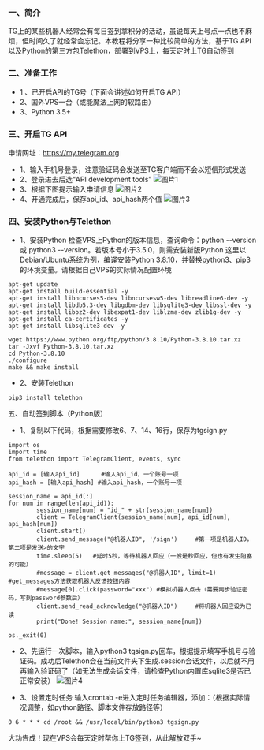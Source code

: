 ### 一、简介
TG上的某些机器人经常会有每日签到拿积分的活动，虽说每天上号点一点也不麻烦，但时间久了就经常会忘记。本教程将分享一种比较简单的方法，基于TG API以及Python的第三方包Telethon，部署到VPS上，每天定时上TG自动签到

### 二、准备工作
* 1 、已开启API的TG号（下面会讲述如何开启TG API）
* 2、国外VPS一台（或能魔法上网的软路由）
* 3、Python 3.5+

### 三、开启TG API
申请网址：https://my.telegram.org
* 1、输入手机号登录，注意验证码会发送至TG客户端而不会以短信形式发送
* 2、登录进去后选“API development tools”
![图片1](https://i.loli.net/2021/07/05/W75SVmCIl4cNOMd.png "图片1")
* 3、根据下图提示输入申请信息
![图片2](https://i.loli.net/2021/07/05/LbZ2JPwotr84lzg.png "图片2")
* 4、开通完成后，保存api_id、api_hash两个值
![图片3](https://i.loli.net/2021/07/05/eGr7tYl1JPSMzAD.png "图片3")

### 四、安装Python与Telethon
* 1、安装Python
检查VPS上Python的版本信息，查询命令：python --version 或 python3 --version。若版本号小于3.5.0，则需安装新版Python
这里以Debian/Ubuntu系统为例，编译安装Python 3.8.10，并替换python3、pip3的环境变量。请根据自己VPS的实际情况配置环境
```
apt-get update
apt-get install build-essential -y
apt-get install libncurses5-dev libncursesw5-dev libreadline6-dev -y
apt-get install libdb5.3-dev libgdbm-dev libsqlite3-dev libssl-dev -y
apt-get install libbz2-dev libexpat1-dev liblzma-dev zlib1g-dev -y
apt-get install ca-certificates -y
apt-get install libsqlite3-dev -y
```
```angular2html
wget https://www.python.org/ftp/python/3.8.10/Python-3.8.10.tar.xz
tar -Jxvf Python-3.8.10.tar.xz
cd Python-3.8.10
./configure
make && make install
```

* 2、安装Telethon
```
pip3 install telethon
```

五、自动签到脚本（Python版）
* 1、复制以下代码，根据需要修改6、7、14、16行，保存为tgsign.py
```
import os
import time
from telethon import TelegramClient, events, sync

api_id = [输入api_id]      #输入api_id，一个账号一项
api_hash = [输入api_hash] #输入api_hash，一个账号一项

session_name = api_id[:]
for num in range(len(api_id)):
        session_name[num] = "id_" + str(session_name[num])
        client = TelegramClient(session_name[num], api_id[num], api_hash[num])
        client.start()
        client.send_message("@机器人ID", '/sign')     #第一项是机器人ID，第二项是发送>的文字
        time.sleep(5)   #延时5秒，等待机器人回应（一般是秒回应，但也有发生阻塞的可能）
        #message = client.get_messages("@机器人ID", limit=1)  #get_messages方法获取机器人反馈按钮内容
        #message[0].click(password="xxx") #模拟机器人点击（需要两步验证密码，写到password参数后）
        client.send_read_acknowledge("@机器人ID")     #将机器人回应设为已读
        print("Done! Session name:", session_name[num])

os._exit(0)
```

* 2、先运行一次脚本，输入python3 tgsign.py回车，根据提示填写手机号与验证码。成功后Telethon会在当前文件夹下生成.session会话文件，以后就不用再输入验证码了（如无法生成会话文件，请检查Python内置库sqlite3是否已正常安装）
![图片4](https://i.loli.net/2021/07/05/9RVTjhHEo4LDiAN.png "图片4")

* 3、设置定时任务
输入crontab -e进入定时任务编辑器，添加：（根据实际情况调整，如python路径、脚本文件存放路径等）
```
0 6 * * * cd /root && /usr/local/bin/python3 tgsign.py
```

大功告成！现在VPS会每天定时帮你上TG签到，从此解放双手~